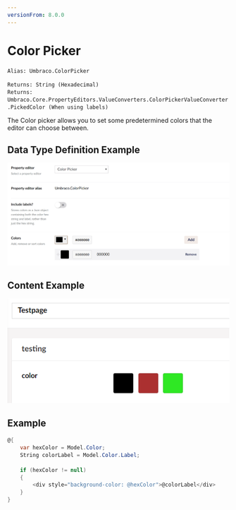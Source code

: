 ```yaml
---
versionFrom: 8.0.0
---
```


# Color Picker

`Alias: Umbraco.ColorPicker`

`Returns: String (Hexadecimal)` <br/>
`Returns: Umbraco.Core.PropertyEditors.ValueConverters.ColorPickerValueConverter.PickedColor (When using labels)`

The Color picker allows you to set some predetermined colors that the editor can choose between.

## Data Type Definition Example

![Content Picker Data Type Definition](images/Color-Picker-DataType-v8.png)

## Content Example

![Content Picker Content](images/Color-Picker-Content-v8.png)

## Example

```csharp
@{
    var hexColor = Model.Color;
    String colorLabel = Model.Color.Label;

    if (hexColor != null)
    {
        <div style="background-color: @hexColor">@colorLabel</div>
    }
}
```
